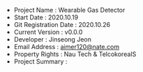 - Project Name          : Wearable Gas Detector 
- Start Date            : 2020.10.19
- Git Registration Date : 2020.10.26
- Current Version       : v0.0.0
- Developer             : Jinseong Jeon
- Email Address         : aimer120@nate.com
- Property Rights       : Nau Tech & TelcokoreaIS
- Project Summary
  :

